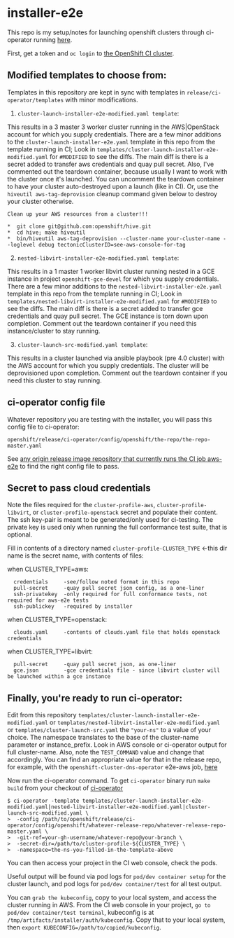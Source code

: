# installer-e2e

This repo is my setup/notes for launching openshift clusters through ci-operator running [here](https://api.ci.openshift.org).

First, get a token and `oc login` to [the OpenShift CI cluster](https://api.ci.openshift.org).

## Modified templates to choose from:

Templates in this repository are kept in sync with templates in `release/ci-operator/templates` with minor modifications. 

1.  `cluster-launch-installer-e2e-modified.yaml template`:

This results in a 3 master 3 worker cluster running in the AWS|OpenStack account for which you supply credentials.
There are a few minor additions to the `cluster-launch-installer-e2e.yaml` template in this repo from the template running in CI; 
Look in `templates/cluster-launch-installer-e2e-modified.yaml` for `#MODIFIED` to see the diffs.  The main diff is there is a secret added
to transfer aws credentials and quay pull secret.  Also, I've commented out the teardown container, because usually I want to work with 
the cluster once it's launched.  You can uncomment the teardown container to have your cluster auto-destroyed upon a launch (like in CI).
Or, use the `hiveutil aws-tag-deprovision` cleanup command given below to destroy your cluster otherwise.  
```
Clean up your AWS resources from a cluster!!!

*  git clone git@github.com:openshift/hive.git
*  cd hive; make hiveutil
*  bin/hiveutil aws-tag-deprovision --cluster-name your-cluster-name --loglevel debug tectonicClusterID=see-aws-console-for-tag
```

2.  `nested-libvirt-installer-e2e-modified.yaml template`: 

This results in a 1 master 1 worker libvirt cluster running nested in a GCE instance in project `openshift-gce-devel` for which you supply credentials.
There are a few minor additions to the `nested-libvirt-installer-e2e.yaml` template in this repo from the template running in CI; 
Look in `templates/nested-libvirt-installer-e2e-modified.yaml` for `#MODIFIED` to see the diffs.  The main diff is there is a secret added
to transfer gce credentials and quay pull secret.  The GCE instance is torn down upon completion.  Comment out the teardown container if you need this 
instance/cluster to stay running.


3.  `cluster-launch-src-modified.yaml template`: 

This results in a cluster launched via ansible playbook (pre 4.0 cluster) with the AWS account for which you supply credentials.
The cluster will be deprovisioned upon completion.  Comment out the teardown container if you need this cluster to stay running.

## ci-operator config file
Whatever repository you are testing with the installer, you will pass this config file to ci-operator:

`openshift/release/ci-operator/config/openshift/the-repo/the-repo-master.yaml`

See [any origin release image repository that currently runs the CI job aws-e2e](https://github.com/openshift/release/tree/master/ci-operator/config/openshift) to find the right config file to pass.



## Secret to pass cloud credentials

Note the files required for the `cluster-profile-aws`, `cluster-profile-libvirt`,
or `cluster-profile-openstack` secret and populate their content.
The ssh key-pair is meant to be generated/only used for ci-testing. The private
key is used only when running the full conformance test suite, that is optional.

Fill in contents of a directory named `cluster-profile-CLUSTER_TYPE` <-this dir name is the secret name, with contents of files:

when CLUSTER_TYPE=aws:
 ```
   credentials     -see/follow noted format in this repo
   pull-secret     -quay pull secret json config, as a one-liner
   ssh-privatekey  -only required for full conformance tests, not required for aws-e2e tests
   ssh-publickey   -required by installer
```

when CLUSTER_TYPE=openstack:
 ```
   clouds.yaml     -contents of clouds.yaml file that holds openstack credentials
```

when CLUSTER_TYPE=libvirt:
 ```
   pull-secret     -quay pull secret json, as one-liner
   gce.json        -gce credentials file - since libvirt cluster will be launched within a gce instance
```

## Finally, you're ready to run ci-operator: 

Edit from this repository `templates/cluster-launch-installer-e2e-modified.yaml` or `templates/nested-libvirt-installer-e2e-modified.yaml` or 
`templates/cluster-launch-src.yaml` the `"your-ns"` to a value of your choice.
The namespace translates to the base of the cluster-name parameter or instance_prefix.  Look in AWS console or ci-operator output for full cluster-name.
Also, note the `TEST_COMMAND` value and change that accordingly.  You can find an appropriate value for that in the release repo, for 
example, with the `openshift-cluster-dns-operator` e2e-aws job,
[here](https://github.com/openshift/release/blob/master/ci-operator/jobs/openshift/cluster-dns-operator/openshift-cluster-dns-operator-master-presubmits.yaml#L32-#L34)

Now run the ci-operator command.  To get `ci-operator` binary run `make build` from your checkout of [ci-operator](https://github.com/openshift/ci-operator) 

```console
$ ci-operator -template templates/cluster-launch-installer-e2e-modified.yaml|nested-libvirt-installer-e2e-modified.yaml|cluster-launch-src-modified.yaml \
>  -config /path/to/openshift/release/ci-operator/config/openshift/whatever-release-repo/whatever-release-repo-master.yaml \
>  -git-ref=your-gh-username/whatever-repo@your-branch \
>  -secret-dir=/path/to/cluster-profile-${CLUSTER_TYPE} \
>  -namespace=the-ns-you-filled-in-the-template-above
```


You can then access your project in the CI web console, check the pods.

Useful output will be found via pod logs for `pod/dev container setup` for the cluster launch, 
and pod logs for `pod/dev container/test` for all test output.

You can `grab the kubeconfig`, copy to your local system, and access the cluster running in AWS.
From the CI web console in your project, `go to pod/dev container/test terminal`, 
kubeconfig is at `/tmp/artifacts/installer/auth/kubeconfig`.  Copy that to your local system, then
`export KUBECONFIG=/path/to/copied/kubeconfig`.

